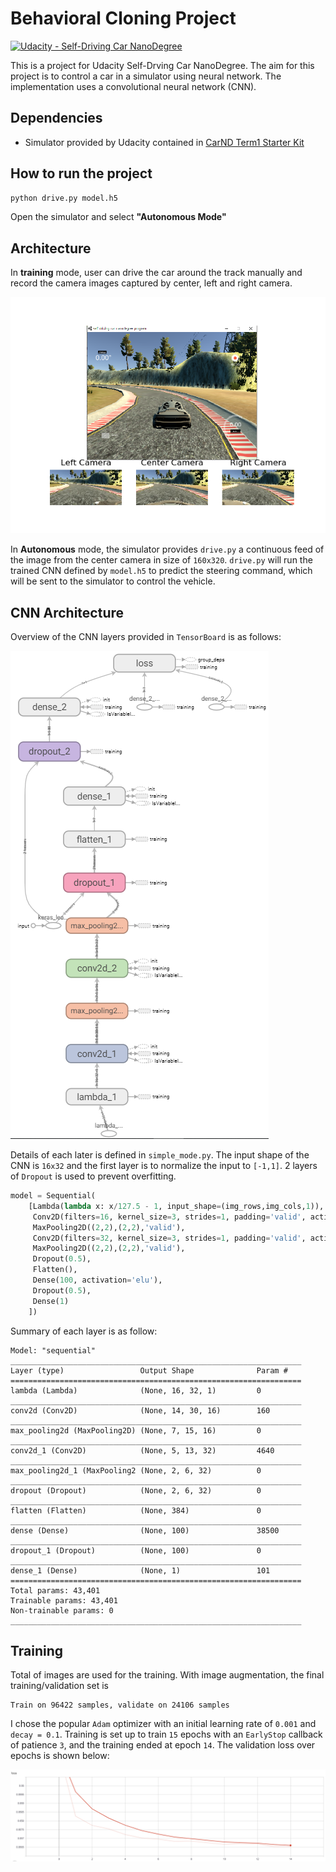 # Behavioral Cloning Project

[![Udacity - Self-Driving Car NanoDegree](https://s3.amazonaws.com/udacity-sdc/github/shield-carnd.svg)](http://www.udacity.com/drive)

This is a project for Udacity Self-Drving Car NanoDegree. The aim for this project is to control a car in a simulator using neural network. The implementation uses a convolutional neural network (CNN).

## Dependencies

- Simulator provided by Udacity contained in [CarND Term1 Starter Kit](https://github.com/udacity/CarND-Term1-Starter-Kit)

## How to run the project

``` bash
python drive.py model.h5
```
Open the simulator and select **"Autonomous Mode"**

## Architecture

In **training** mode, user can drive the car around the track manually and record the camera images captured by center, left and right camera. 

![Camera Setup](/demo_imgs/CameraSetup.png)

In **Autonomous** mode, the simulator provides `drive.py` a continuous feed of the image from the center camera in size of `160x320`. `drive.py` will run the trained CNN defined by `model.h5` to predict the steering command, which will be sent to the simulator to control the vehicle.

## CNN Architecture

Overview of the CNN layers provided in `TensorBoard` is as follows:

![CNN Graph](./demo_imgs/tensorboard_graph.png)

Details of each later is defined in `simple_mode.py`. The input shape of the CNN is `16x32` and the first layer is to normalize the input to `[-1,1]`. 2 layers of `Dropout` is used to prevent overfitting. 

``` python
model = Sequential(
    [Lambda(lambda x: x/127.5 - 1, input_shape=(img_rows,img_cols,1)),
     Conv2D(filters=16, kernel_size=3, strides=1, padding='valid', activation='elu'),
     MaxPooling2D((2,2),(2,2),'valid'),
     Conv2D(filters=32, kernel_size=3, strides=1, padding='valid', activation='elu'),
     MaxPooling2D((2,2),(2,2),'valid'),
     Dropout(0.5),
     Flatten(),
     Dense(100, activation='elu'),
     Dropout(0.5),
     Dense(1)
    ])
```

Summary of each layer is as follow:

``` shell
Model: "sequential"
_________________________________________________________________
Layer (type)                 Output Shape              Param #
=================================================================
lambda (Lambda)              (None, 16, 32, 1)         0
_________________________________________________________________
conv2d (Conv2D)              (None, 14, 30, 16)        160
_________________________________________________________________
max_pooling2d (MaxPooling2D) (None, 7, 15, 16)         0
_________________________________________________________________
conv2d_1 (Conv2D)            (None, 5, 13, 32)         4640
_________________________________________________________________
max_pooling2d_1 (MaxPooling2 (None, 2, 6, 32)          0
_________________________________________________________________
dropout (Dropout)            (None, 2, 6, 32)          0
_________________________________________________________________
flatten (Flatten)            (None, 384)               0
_________________________________________________________________
dense (Dense)                (None, 100)               38500
_________________________________________________________________
dropout_1 (Dropout)          (None, 100)               0
_________________________________________________________________
dense_1 (Dense)              (None, 1)                 101
=================================================================
Total params: 43,401
Trainable params: 43,401
Non-trainable params: 0
_________________________________________________________________
```

## Training

Total of images are used for the training. With image augmentation, the final training/validation set is

``` shell
Train on 96422 samples, validate on 24106 samples
```

I chose the popular `Adam` optimizer with an initial learning rate of `0.001` and `decay = 0.1`. Training is set up to train `15` epochs with an `EarlyStop` callback of patience `3`, and the training ended at epoch `14`. The validation loss over epochs is shown below:

![validation loss](./demo_imgs/val_loss.png)
